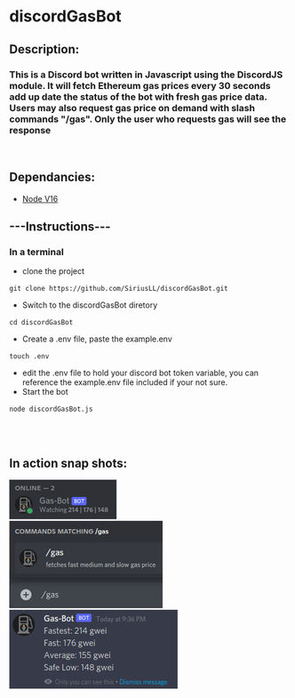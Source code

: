 # discordGasBot

## Description:

### This is a Discord bot written in Javascript using the DiscordJS module. It will fetch Ethereum gas prices every 30 seconds add up date the status of the bot with fresh gas price data. Users may also request gas price on demand with slash commands "/gas". Only the user who requests gas will see the response

</br>

## Dependancies:

- [Node V16](https://nodejs.org/en/download/)
  </br>

## ---Instructions---

### In a terminal

- clone the project

```
git clone https://github.com/SiriusLL/discordGasBot.git
```

- Switch to the discordGasBot diretory

```
cd discordGasBot
```

- Create a .env file, paste the example.env

```
touch .env
```

- edit the .env file to hold your discord bot token variable, you can reference the example.env file included if your not sure.
- Start the bot

```
node discordGasBot.js
```

</br>
</br>

## In action snap shots:

![gas status](https://github.com/SiriusLL/discordGasBot/blob/master/images/gas-status.png?raw=true)
</br>
![gas slash commands](https://github.com/SiriusLL/discordGasBot/blob/master/images/gas-slash-command.png?raw=true)
</br>
![gas results](https://github.com/SiriusLL/discordGasBot/blob/master/images/gas-results.png?raw=true)
